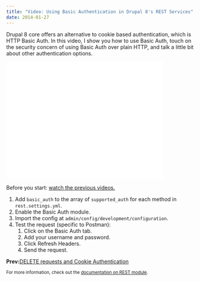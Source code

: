 ```yaml
---
title: "Video: Using Basic Authentication in Drupal 8's REST Services"
date: 2014-01-27
---
```

  <p>Drupal 8 core offers an alternative to cookie based authentication, which is HTTP Basic Auth. In this video, I show you how to use Basic Auth, touch on the security concern of using Basic Auth over plain HTTP, and talk a little bit about other authentication options.</p>
<iframe width="420" height="315" src="//www.youtube.com/embed/HSJVxnPQkMs" frameborder="0" allowfullscreen></iframe>
<p>Before you start: <a href="/blog/2014/01/22/setting-up-rest-drupal-8/">watch the previous videos.</a></p>
<ol>
    <li>Add <code>basic_auth</code> to the array of <code>supported_auth</code> for each method in <code>rest.settings.yml</code>.</li>
    <li>Enable the Basic Auth module.</li>
    <li>Import the config at <code>admin/config/development/configuration</code>.</li>
    <li>Test the request (specific to Postman):
        <ol>
            <li>Click on the Basic Auth tab.</li>
            <li>Add your username and password.</li>
            <li>Click Refresh Headers.</li>
            <li>Send the request.</li>
        </ol>
    </li>
</ol>

<p><strong>Prev:</strong><a href="/blog/2014/01/24/delete-requests-cookie-authentication-drupal-8-rest/">DELETE requests and Cookie Authentication</a></p>

<small>For more information, check out the <a href="https://drupal.org/documentation/modules/rest">documentation on REST module</a>.</small>

